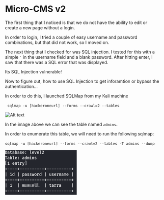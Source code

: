 # Micro-CMS v2

The first thing that I noticed is that we do not have the ability to edit or create a new page without a login.

In order to login, I tried a couple of easy username and password combinations, but that did not work, so I moved on. 

The next thing that I checked for was SQL injection. I tested for this with a simple `` ' `` in the username field and a blank password. After hitting enter, I saw that 
there was a SQL error that was displayed. 

Its SQL Injection vulnerable!

Now to figure out, how to use SQL Injection to get inforamtion or bypass the authentication...

In order to do this, I launched SQLMap from my Kali machine

`` sqlmap -u [hackeroneurl] --forms --crawl=2 --tables``

![Alt text](https://assets.digitalocean.com/articles/alligator/boo.svg "a title")

In the image above we can see the table named `` admins ``.

In order to enumerate this table, we will need to run the following sqlmap:

`` sqlmap -u [hackeroneurl] --forms --crawl=2 --tables -T admins --dump ``

![Alt text](https://github.com/gray-area/HackerOne/blob/main/media/Capture1.PNG)


